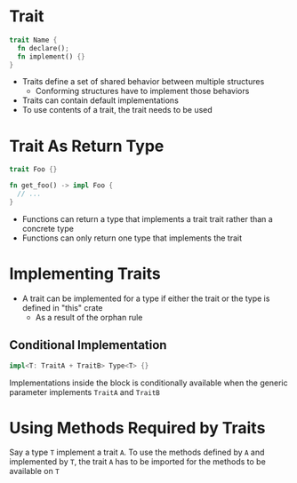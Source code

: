 # Trait

```rust
trait Name {
  fn declare();
  fn implement() {}
}
```

- Traits define a set of shared behavior between multiple structures
  - Conforming structures have to implement those behaviors
- Traits can contain default implementations
- To use contents of a trait, the trait needs to be used

# Trait As Return Type

```rust
trait Foo {}

fn get_foo() -> impl Foo {
  // ...
}
```

- Functions can return a type that implements a trait trait rather than a
  concrete type
- Functions can only return one type that implements the trait

# Implementing Traits

- A trait can be implemented for a type if either the trait or the type is
  defined in "this" crate
  - As a result of the orphan rule

## Conditional Implementation

```rust
impl<T: TraitA + TraitB> Type<T> {}
```

Implementations inside the block is conditionally available when the generic
parameter implements `TraitA` and `TraitB`

# Using Methods Required by Traits

Say a type `T` implement a trait `A`. To use the methods defined by `A` and
implemented by `T`, the trait `A` has to be imported for the methods to be
available on `T`

